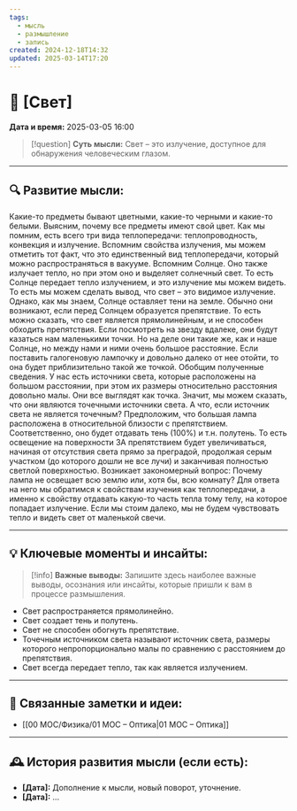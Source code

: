 ```yaml
---
tags:
  - мысль
  - размышление
  - запись
created: 2024-12-18T14:32
updated: 2025-03-14T17:20
---
```


# 💭  [Свет]

**Дата и время:** 2025-03-05 16:00

> [!question] **Суть мысли:**
> Свет – это излучение, доступное для обнаружения человеческим глазом.

---

## 🔍 Развитие мысли:

Какие-то предметы бывают цветными, какие-то черными и какие-то белыми. Выясним, почему все предметы имеют свой цвет. 
Как мы помним, есть всего три вида теплопередачи: теплопроводность, конвекция и излучение. Вспомним свойства излучения, мы можем отметить тот факт, что это единственный вид теплопередачи, который можно распространяться в вакууме. Вспомним Солнце. Оно также излучает тепло, но при этом оно и выделяет солнечный свет. То есть Солнце передает тепло излучением, и это излучение мы можем видеть. То есть мы можем сделать вывод, что свет – это видимое излучение. 
Однако, как мы знаем, Солнце оставляет тени на земле. Обычно они возникают, если перед Солнцем образуется препятствие. То есть можно сказать, что свет является прямолинейным, и не способен обходить препятствия. 
Если посмотреть на звезду вдалеке, они будут казаться нам маленькими точки. Но на деле они такие же, как и наше Солнце, но между нами и ними очень большое расстояние. Если поставить галогеновую лампочку и довольно далеко от нее отойти, то она будет приблизительно такой же точкой. Обобщим полученные сведения. У нас есть источники света, которые расположены на большом расстоянии, при этом их размеры относительно расстояния довольно малы. Они все выглядят как точка. Значит, мы можем сказать, что они являются точечными источники света.
А что, если источник света не является точечным? Предположим, что большая лампа расположена в относительной близости с препятствием. Соответственно, оно будет отдавать тень (100%) и т.н. полутень. То есть освещение на поверхности ЗА препятствием будет увеличиваться, начиная от отсутствия света прямо за преградой, продолжая серым участком (до которого дошли не все лучи) и заканчивая полностью светлой поверхностью.
Возникает закономерный вопрос: Почему лампа не освещает всю землю или, хотя бы, всю комнату? Для ответа на него мы обратимся к свойствам изучения как теплопередачи, а именно к свойству отдавать какую-то часть тепла тому телу, на которое попадает излучение. Если мы стоим далеко, мы не будем чувствовать тепло и видеть свет от маленькой свечи.

---

## 💡 Ключевые моменты и инсайты:

> [!info] **Важные выводы:**
> Запишите здесь наиболее важные выводы, осознания или инсайты, которые пришли к вам в процессе размышления.

- Свет распространяется прямолинейно.
- Свет создает тень и полутень.
- Свет не способен обогнуть препятствие. 
- Точечным источником света называют источник света, размеры которого непропорционально малы по сравнению с расстоянием до препятствия. 
- Свет всегда передает тепло, так как является излучением.

---

## 🔄 Связанные заметки и идеи:

- [[00 MOC/Физика/01 МОС – Оптика|01 МОС – Оптика]]

---

## 🕰️ История развития мысли (если есть):

* **[Дата]:**  Дополнение к мысли, новый поворот, уточнение.
* **[Дата]:**  ...